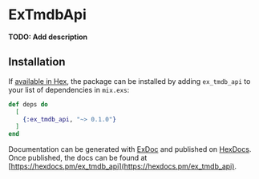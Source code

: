 # ExTmdbApi

**TODO: Add description**

## Installation

If [available in Hex](https://hex.pm/docs/publish), the package can be installed
by adding `ex_tmdb_api` to your list of dependencies in `mix.exs`:

```elixir
def deps do
  [
    {:ex_tmdb_api, "~> 0.1.0"}
  ]
end
```

Documentation can be generated with [ExDoc](https://github.com/elixir-lang/ex_doc)
and published on [HexDocs](https://hexdocs.pm). Once published, the docs can
be found at [https://hexdocs.pm/ex_tmdb_api](https://hexdocs.pm/ex_tmdb_api).


